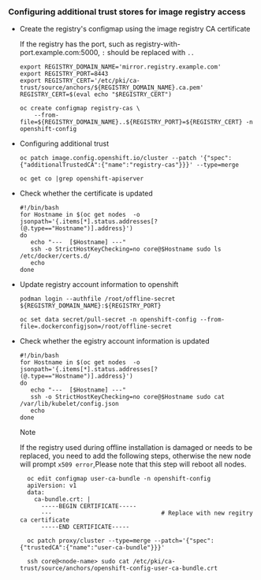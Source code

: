 ### Configuring additional trust stores for image registry access
* Create the registry's configmap using the image registry CA certificate

  If the registry has the port, such as registry-with-port.example.com:5000, `:` should be replaced with `..`
  ```
  export REGISTRY_DOMAIN_NAME='mirror.registry.example.com'
  export REGISTRY_PORT=8443
  export REGISTRY_CERT='/etc/pki/ca-trust/source/anchors/${REGISTRY_DOMAIN_NAME}.ca.pem'
  REGISTRY_CERT=$(eval echo "$REGISTRY_CERT")
  
  oc create configmap registry-cas \
      --from-file=${REGISTRY_DOMAIN_NAME}..${REGISTRY_PORT}=${REGISTRY_CERT} -n openshift-config
  ``` 

* Configuring additional trust
  ```
  oc patch image.config.openshift.io/cluster --patch '{"spec":{"additionalTrustedCA":{"name":"registry-cas"}}}' --type=merge

  oc get co |grep openshift-apiserver
  ```
  
* Check whether the certificate is updated
  ```
  #!/bin/bash
  for Hostname in $(oc get nodes  -o jsonpath='{.items[*].status.addresses[?(@.type=="Hostname")].address}')
  do
     echo "---  [$Hostname] ---"
     ssh -o StrictHostKeyChecking=no core@$Hostname sudo ls /etc/docker/certs.d/
     echo
  done
  ```

* Update registry account information to openshift
  ```
  podman login --authfile /root/offline-secret ${REGISTRY_DOMAIN_NAME}:${REGISTRY_PORT}

  oc set data secret/pull-secret -n openshift-config --from-file=.dockerconfigjson=/root/offline-secret
  ```

* Check whether the egistry account information is updated
  ```
  #!/bin/bash
  for Hostname in $(oc get nodes  -o jsonpath='{.items[*].status.addresses[?(@.type=="Hostname")].address}')
  do
     echo "---  [$Hostname] ---"
     ssh -o StrictHostKeyChecking=no core@$Hostname sudo cat /var/lib/kubelet/config.json
     echo
  done
  ```
    > [!NOTE]  
    > 
    > If the registry used during offline installation is damaged or needs to be replaced, you need to add the following steps, otherwise the new node will prompt `x509 error`,Please note that this step will reboot all nodes.
    > 
    > ```
    >   oc edit configmap user-ca-bundle -n openshift-config
    >   apiVersion: v1
    >   data:
    >     ca-bundle.crt: |
    >       -----BEGIN CERTIFICATE-----
    >       ···                               # Replace with new regitry ca certificate
    >       -----END CERTIFICATE-----
    > 
    >   oc patch proxy/cluster --type=merge --patch='{"spec":{"trustedCA":{"name":"user-ca-bundle"}}}'
    > 
    >   ssh core@<node-name> sudo cat /etc/pki/ca-trust/source/anchors/openshift-config-user-ca-bundle.crt 
    >   ```
